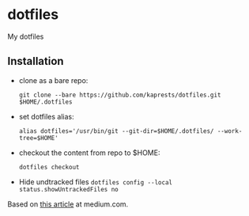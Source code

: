 # dotfiles
My dotfiles

## Installation 
* clone as a bare repo:

    `git clone --bare https://github.com/kaprests/dotfiles.git $HOME/.dotfiles`

* set dotfiles alias: 

    `alias dotfiles='/usr/bin/git --git-dir=$HOME/.dotfiles/ --work-tree=$HOME'`

* checkout the content from repo to $HOME: 

    `dotfiles checkout`
    
* Hide undtracked files
    `dotfiles config --local status.showUntrackedFiles no`

Based on [this article](https://medium.com/toutsbrasil/how-to-manage-your-dotfiles-with-git-f7aeed8adf8b) at medium.com.
